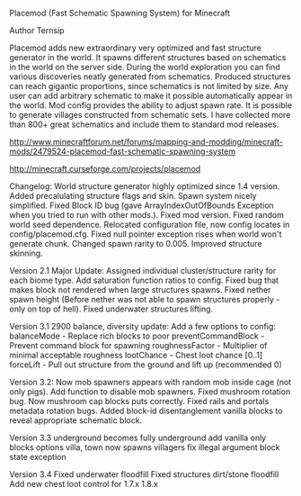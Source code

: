Placemod (Fast Schematic Spawning System) for Minecraft

Author Ternsip

Placemod adds new extraordinary very optimized and fast structure generator in the world.
It spawns different structures based on schematics in the world on the server side. 
During the world exploration you can find various discoveries neatly generated from schematics. 
Produced structures can reach gigantic proportions, since schematics is not limited by size.
Any user can add arbitrary schematic to make it possible automatically appear in the world. 
Mod config provides the ability to adjust spawn rate. It is possible to generate villages constructed from schematic sets. 
I have collected more than 800+ great schematics and include them to standard mod releases.


http://www.minecraftforum.net/forums/mapping-and-modding/minecraft-mods/2479524-placemod-fast-schematic-spawning-system


http://minecraft.curseforge.com/projects/placemod


Changelog:
World structure generator highly optimized since 1.4 version.
Added precalulating structure flags and skin.
Spawn system nicely simplified.
Fixed Block ID bug (gave ArrayIndexOutOfBounds Exception when you tried to run with other mods.).
Fixed mod version.
Fixed random world seed dependence.
Relocated configuration file, now config locates in config/placemod.cfg.
Fixed null pointer exception rises when world won't generate chunk.
Changed spawn rarity to 0.005.
Improved structure skinning. 

Version 2.1 Major Update:
Assigned individual cluster/structure  rarity for each biome type.
Add saturation function ratios to config.
Fixed bug that makes block not rendered when large structures spawns.
Fixed nether spawn height (Before nether was not able to spawn structures properly - only on top of hell).
Fixed underwater structures lifting.

Version 3.1 2900 balance, diversity update:
Add a few options to config:
balanceMode - Replace rich blocks to poor
preventCommandBlock - Prevent command block for spawning
roughnessFactor - Multiplier of minimal acceptable roughness
lootChance - Chest loot chance [0..1]
forceLift - Pull out structure from the ground and lift up (recommended 0)

Version 3.2:
Now mob spawners appears with random mob inside cage (not only pigs).
Add function to disable mob spawners.
Fixed mushroom rotation bug. Now mushroom cap blocks puts correctly.
Fixed rails and portals metadata rotation bugs.
Added block-id disentanglement vanilla blocks to reveal appropriate schematic block.


Version 3.3
underground becomes fully underground
add vanilla only blocks options
villa, town now spawns villagers
fix illegal argument block state exception

Version 3.4
Fixed underwater floodfill
Fixed structures dirt/stone floodfill
Add new chest loot control for 1.7.x 1.8.x



